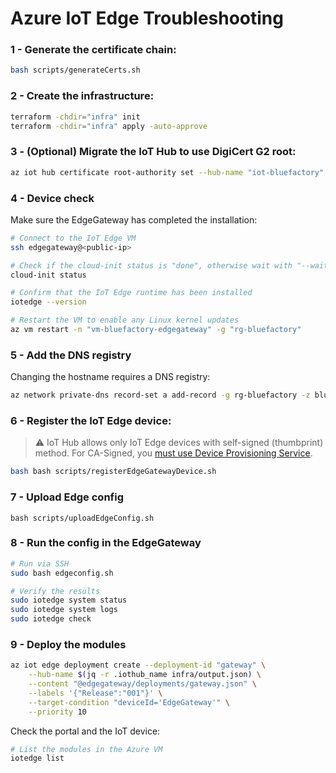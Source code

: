 # Azure IoT Edge Troubleshooting

### 1 - Generate the certificate chain:

```sh
bash scripts/generateCerts.sh
```

### 2 - Create the infrastructure:

```sh
terraform -chdir="infra" init
terraform -chdir="infra" apply -auto-approve
```

### 3 - (Optional) Migrate the IoT Hub to use DigiCert G2 root:

```sh
az iot hub certificate root-authority set --hub-name "iot-bluefactory" --certificate-authority v2 --yes
```

### 4 - Device check

Make sure the EdgeGateway has completed the installation:

```sh
# Connect to the IoT Edge VM
ssh edgegateway@<public-ip>

# Check if the cloud-init status is "done", otherwise wait with "--wait"
cloud-init status

# Confirm that the IoT Edge runtime has been installed
iotedge --version

# Restart the VM to enable any Linux kernel updates
az vm restart -n "vm-bluefactory-edgegateway" -g "rg-bluefactory"
```

### 5 - Add the DNS registry

Changing the hostname requires a DNS registry:

```sh
az network private-dns record-set a add-record -g rg-bluefactory -z bluefactory.local -n edgegateway.bluefactory.local -a "10.0.90.4"
```

### 6 - Register the IoT Edge device:

> ⚠️ IoT Hub allows only IoT Edge devices with self-signed (thumbprint) method. For CA-Signed, you [must use Device Provisioning Service](https://github.com/MicrosoftDocs/azure-docs/issues/108363).

```sh
bash bash scripts/registerEdgeGatewayDevice.sh
```

### 7 - Upload Edge config

```
bash scripts/uploadEdgeConfig.sh
```


### 8 - Run the config in the EdgeGateway

```sh
# Run via SSH
sudo bash edgeconfig.sh

# Verify the results
sudo iotedge system status
sudo iotedge system logs
sudo iotedge check
```

### 9 - Deploy the modules

```sh
az iot edge deployment create --deployment-id "gateway" \
    --hub-name $(jq -r .iothub_name infra/output.json) \
    --content "@edgegateway/deployments/gateway.json" \
    --labels '{"Release":"001"}' \
    --target-condition "deviceId='EdgeGateway'" \
    --priority 10
```

Check the portal and the IoT device:

```sh
# List the modules in the Azure VM
iotedge list
```
